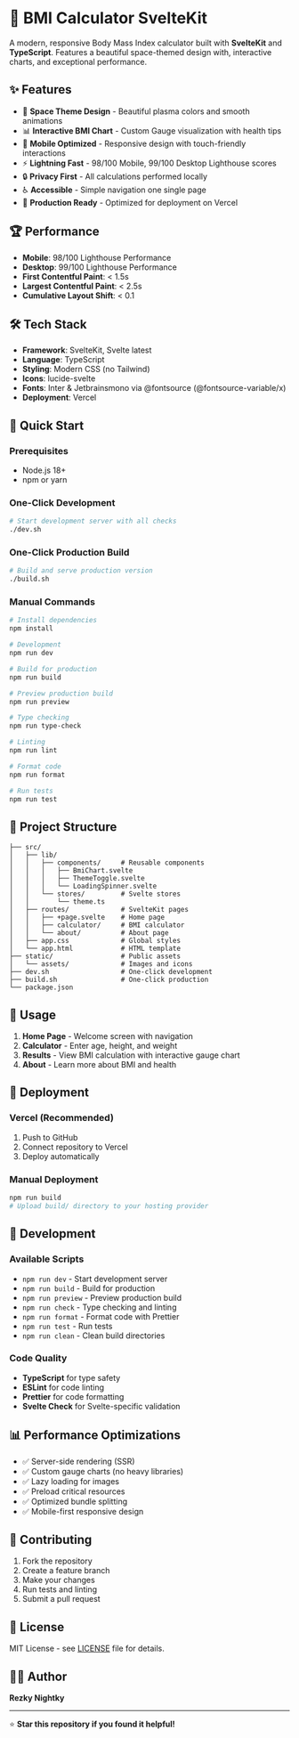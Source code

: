 # 🚀 BMI Calculator SvelteKit

A modern, responsive Body Mass Index calculator built with **SvelteKit** and **TypeScript**. Features a beautiful space-themed design with, interactive charts, and exceptional performance.

## ✨ Features

- 🎨 **Space Theme Design** - Beautiful plasma colors and smooth animations
- 📊 **Interactive BMI Chart** - Custom Gauge visualization with health tips
- 📱 **Mobile Optimized** - Responsive design with touch-friendly interactions
- ⚡ **Lightning Fast** - 98/100 Mobile, 99/100 Desktop Lighthouse scores
- 🔒 **Privacy First** - All calculations performed locally
- ♿ **Accessible** - Simple navigation one single page
- 🚀 **Production Ready** - Optimized for deployment on Vercel

## 🏆 Performance

- **Mobile**: 98/100 Lighthouse Performance
- **Desktop**: 99/100 Lighthouse Performance
- **First Contentful Paint**: < 1.5s
- **Largest Contentful Paint**: < 2.5s
- **Cumulative Layout Shift**: < 0.1

## 🛠️ Tech Stack

- **Framework**: SvelteKit, Svelte latest
- **Language**: TypeScript
- **Styling**: Modern CSS (no Tailwind)
- **Icons**: lucide-svelte
- **Fonts**: Inter & Jetbrainsmono via @fontsource (@fontsource-variable/x)
- **Deployment**: Vercel

## 🚀 Quick Start

### Prerequisites

- Node.js 18+ 
- npm or yarn

### One-Click Development

```bash
# Start development server with all checks
./dev.sh
```

### One-Click Production Build

```bash
# Build and serve production version
./build.sh
```

### Manual Commands

```bash
# Install dependencies
npm install

# Development
npm run dev

# Build for production
npm run build

# Preview production build
npm run preview

# Type checking
npm run type-check

# Linting
npm run lint

# Format code
npm run format

# Run tests
npm run test
```

## 📁 Project Structure

```
├── src/
│   ├── lib/
│   │   ├── components/     # Reusable components
│   │   │   ├── BmiChart.svelte
│   │   │   ├── ThemeToggle.svelte
│   │   │   └── LoadingSpinner.svelte
│   │   └── stores/         # Svelte stores
│   │       └── theme.ts
│   ├── routes/             # SvelteKit pages
│   │   ├── +page.svelte    # Home page
│   │   ├── calculator/     # BMI calculator
│   │   └── about/          # About page
│   ├── app.css             # Global styles
│   └── app.html            # HTML template
├── static/                 # Public assets
│   └── assets/             # Images and icons
├── dev.sh                  # One-click development
├── build.sh                # One-click production
└── package.json
```

## 🎯 Usage

1. **Home Page** - Welcome screen with navigation
2. **Calculator** - Enter age, height, and weight
3. **Results** - View BMI calculation with interactive gauge chart
4. **About** - Learn more about BMI and health

## 🚀 Deployment

### Vercel (Recommended)

1. Push to GitHub
2. Connect repository to Vercel
3. Deploy automatically

### Manual Deployment

```bash
npm run build
# Upload build/ directory to your hosting provider
```

## 🔧 Development

### Available Scripts

- `npm run dev` - Start development server
- `npm run build` - Build for production
- `npm run preview` - Preview production build
- `npm run check` - Type checking and linting
- `npm run format` - Format code with Prettier
- `npm run test` - Run tests
- `npm run clean` - Clean build directories

### Code Quality

- **TypeScript** for type safety
- **ESLint** for code linting
- **Prettier** for code formatting
- **Svelte Check** for Svelte-specific validation

## 📊 Performance Optimizations

- ✅ Server-side rendering (SSR)
- ✅ Custom gauge charts (no heavy libraries)
- ✅ Lazy loading for images
- ✅ Preload critical resources
- ✅ Optimized bundle splitting
- ✅ Mobile-first responsive design

## 🤝 Contributing

1. Fork the repository
2. Create a feature branch
3. Make your changes
4. Run tests and linting
5. Submit a pull request

## 📄 License

MIT License - see [LICENSE](LICENSE) file for details.

## 👨‍💻 Author

**Rezky Nightky**

---

⭐ **Star this repository if you found it helpful!**
